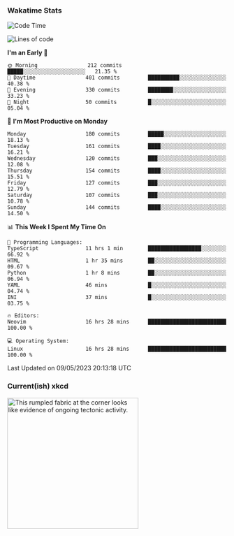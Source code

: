 ### Wakatime Stats
<!--START_SECTION:waka-->
![Code Time](http://img.shields.io/badge/Code%20Time-1%2C649%20hrs%2044%20mins-blue)

![Lines of code](https://img.shields.io/badge/From%20Hello%20World%20I%27ve%20Written-656.8%20thousand%20lines%20of%20code-blue)

**I'm an Early 🐤** 

```text
🌞 Morning                212 commits         █████░░░░░░░░░░░░░░░░░░░░   21.35 % 
🌆 Daytime                401 commits         ██████████░░░░░░░░░░░░░░░   40.38 % 
🌃 Evening                330 commits         ████████░░░░░░░░░░░░░░░░░   33.23 % 
🌙 Night                  50 commits          █░░░░░░░░░░░░░░░░░░░░░░░░   05.04 % 
```
📅 **I'm Most Productive on Monday** 

```text
Monday                   180 commits         █████░░░░░░░░░░░░░░░░░░░░   18.13 % 
Tuesday                  161 commits         ████░░░░░░░░░░░░░░░░░░░░░   16.21 % 
Wednesday                120 commits         ███░░░░░░░░░░░░░░░░░░░░░░   12.08 % 
Thursday                 154 commits         ████░░░░░░░░░░░░░░░░░░░░░   15.51 % 
Friday                   127 commits         ███░░░░░░░░░░░░░░░░░░░░░░   12.79 % 
Saturday                 107 commits         ███░░░░░░░░░░░░░░░░░░░░░░   10.78 % 
Sunday                   144 commits         ████░░░░░░░░░░░░░░░░░░░░░   14.50 % 
```


📊 **This Week I Spent My Time On** 

```text
💬 Programming Languages: 
TypeScript               11 hrs 1 min        █████████████████░░░░░░░░   66.92 % 
HTML                     1 hr 35 mins        ██░░░░░░░░░░░░░░░░░░░░░░░   09.67 % 
Python                   1 hr 8 mins         ██░░░░░░░░░░░░░░░░░░░░░░░   06.94 % 
YAML                     46 mins             █░░░░░░░░░░░░░░░░░░░░░░░░   04.74 % 
INI                      37 mins             █░░░░░░░░░░░░░░░░░░░░░░░░   03.75 % 

🔥 Editors: 
Neovim                   16 hrs 28 mins      █████████████████████████   100.00 % 

💻 Operating System: 
Linux                    16 hrs 28 mins      █████████████████████████   100.00 % 
```


 Last Updated on 09/05/2023 20:13:18 UTC
<!--END_SECTION:waka-->

### Current(ish) xkcd
<a id="xkcd-a" title="This rumpled fabric at the corner looks like evidence of ongoing tectonic activity." href="https://www.xkcd.com" target="_blank">
        <img align="center" id="xkcd-img" src="https://imgs.xkcd.com/comics/planetary_scientist.png" alt="This rumpled fabric at the corner looks like evidence of ongoing tectonic activity." height=300 />
</a>
